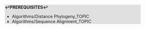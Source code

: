 <div style="margin:2em; background-color: #e0e0e0;">

<strong>↩PREREQUISITES↩</strong>

 * Algorithms/Distance Phylogeny_TOPIC
 * Algorithms/Sequence Alignment_TOPIC

</div>

